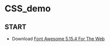 # CSS_demo

## START
* Download [Font Awesome 5.15.4 For The Web](https://fontawesome.com/v5/download)
